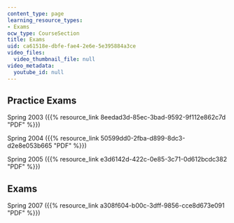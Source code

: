 ```yaml
---
content_type: page
learning_resource_types:
- Exams
ocw_type: CourseSection
title: Exams
uid: ca61518e-dbfe-fae4-2e6e-5e395884a3ce
video_files:
  video_thumbnail_file: null
video_metadata:
  youtube_id: null
---
```


Practice Exams
--------------

Spring 2003 ({{% resource_link 8eedad3d-85ec-3bad-9592-9f112e862c7d "PDF" %}})

Spring 2004 ({{% resource_link 50599dd0-2fba-d899-8dc3-d2e8e053b665 "PDF" %}})

Spring 2005 ({{% resource_link e3d6142d-422c-0e85-3c71-0d612bcdc382 "PDF" %}})

Exams
-----

Spring 2007 ({{% resource_link a308f604-b00c-3dff-9856-cce8d673e091 "PDF" %}})